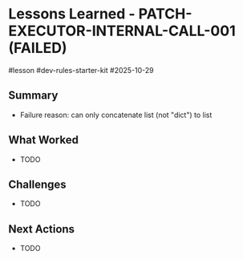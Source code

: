 # Lessons Learned - PATCH-EXECUTOR-INTERNAL-CALL-001 (FAILED)
#lesson #dev-rules-starter-kit #2025-10-29

## Summary
- Failure reason: can only concatenate list (not "dict") to list

## What Worked
- TODO

## Challenges
- TODO

## Next Actions
- TODO
